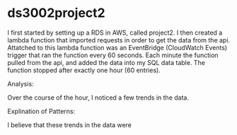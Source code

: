 # ds3002project2


I first started by setting up a RDS in AWS, called project2. I then created a lambda function that imported requests in order to get the data from the api. Attatched to this lambda function was an EventBridge (CloudWatch Events) trigger that ran the function every 60 seconds. Each minute the function pulled from the api, and added the data into my SQL data table. The function stopped after exactly one hour (60 entries).


Analysis:

Over the course of the hour, I noticed a few trends in the data.


Explination of Patterns:

I believe that these trends in the data were 
